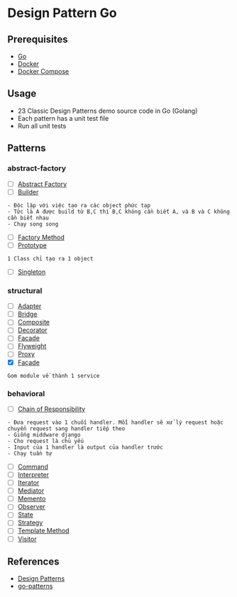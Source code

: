 # Design Pattern Go

## Prerequisites
- [Go](https://golang.org/doc/install)
- [Docker](https://docs.docker.com/get-docker/)
- [Docker Compose](https://docs.docker.com/compose/install/)
## Usage
- 23 Classic Design Patterns demo source code in Go (Golang)
- Each pattern has a unit test file
- Run all unit tests
## Patterns
### abstract-factory
- [ ] [Abstract Factory]()
- [ ] [Builder]()
```
- Độc lập với việc tạo ra các object phức tạp
- Tức là A được build từ B,C thì B,C không cần biết A, và B và C không cần biết nhau
- Chạy song song
```
- [ ] [Factory Method]()
- [ ] [Prototype]()
```
1 Class chỉ tạo ra 1 object
```
- [ ] [Singleton]()
### structural
- [ ] [Adapter]()
- [ ] [Bridge]()
- [ ] [Composite]()
- [ ] [Decorator]()
- [ ] [Facade]()
- [ ] [Flyweight]()
- [ ] [Proxy]()
- [x] [Façade]()
```
Gom module về thành 1 service
```
### behavioral
- [ ] [Chain of Responsibility]()

```
- Đưa request vào 1 chuối handler. Mỗi handler sẽ xử lý request hoặc chuyển request sang handler tiếp theo
- Giống middware django
- Cho request là chủ yếu
- Input của 1 handler là output của handler trước
- Chạy tuần tự
```
- [ ] [Command]()
- [ ] [Interpreter]()
- [ ] [Iterator]()
- [ ] [Mediator]()
- [ ] [Memento]()
- [ ] [Observer]()
- [ ] [State]()
- [ ] [Strategy]()
- [ ] [Template Method]()
- [ ] [Visitor]()
## References
- [Design Patterns](https://refactoring.guru/design-patterns)
- [go-patterns](https://github.com/viettranx/go-design-pattern/tree/main)
